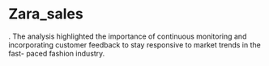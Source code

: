 # Zara_sales
. The analysis highlighted the importance of continuous monitoring and incorporating customer feedback to stay responsive to market trends in the fast- paced fashion industry.
